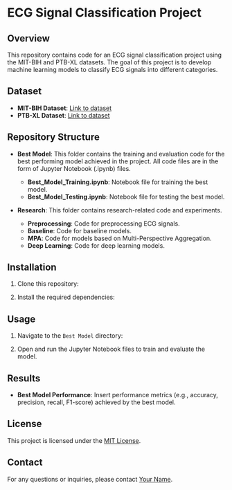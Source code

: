 # ECG Signal Classification Project

## Overview
This repository contains code for an ECG signal classification project using the MIT-BIH and PTB-XL datasets. The goal of this project is to develop machine learning models to classify ECG signals into different categories.

## Dataset
- **MIT-BIH Dataset**: [Link to dataset](insert_link_here)
- **PTB-XL Dataset**: [Link to dataset](insert_link_here)

## Repository Structure
- **Best Model**: This folder contains the training and evaluation code for the best performing model achieved in the project. All code files are in the form of Jupyter Notebook (.ipynb) files.
  - **Best_Model_Training.ipynb**: Notebook file for training the best model.
  - **Best_Model_Testing.ipynb**: Notebook file for testing the best model.
  
- **Research**: This folder contains research-related code and experiments.
  - **Preprocessing**: Code for preprocessing ECG signals.
  - **Baseline**: Code for baseline models.
  - **MPA**: Code for models based on Multi-Perspective Aggregation.
  - **Deep Learning**: Code for deep learning models.

## Installation
1. Clone this repository:

2. Install the required dependencies:

## Usage
1. Navigate to the `Best Model` directory:

2. Open and run the Jupyter Notebook files to train and evaluate the model.

## Results
- **Best Model Performance**: Insert performance metrics (e.g., accuracy, precision, recall, F1-score) achieved by the best model.

## License
This project is licensed under the [MIT License](LICENSE).

## Contact
For any questions or inquiries, please contact [Your Name](mailto:your_email@example.com).
